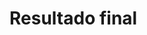 <h1> Resultado final </h1>
<img src="![image](https://github.com/erikasntn/desafio-dio-youtube-flex/assets/113842892/33cc5614-71f9-4e25-b870-cfcaab3d2328)
" alt=""/>
</div>
